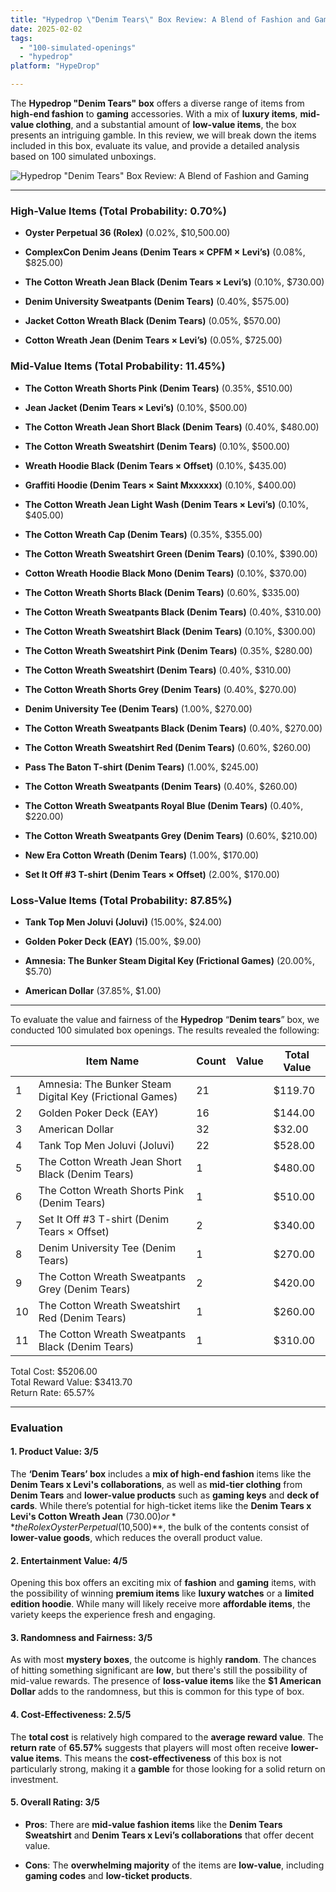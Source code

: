 ```yaml
---
title: "Hypedrop \"Denim Tears\" Box Review: A Blend of Fashion and Gaming"
date: 2025-02-02
tags: 
  - "100-simulated-openings"
  - "hypedrop"
platform: "HypeDrop"

---
```


The **Hypedrop "Denim Tears" box** offers a diverse range of items from **high-end fashion** to **gaming** accessories. With a mix of **luxury items**, **mid-value clothing**, and a substantial amount of **low-value items**, the box presents an intriguing gamble. In this review, we will break down the items included in this box, evaluate its value, and provide a detailed analysis based on 100 simulated unboxings.

![Hypedrop "Denim Tears" Box Review: A Blend of Fashion and Gaming](/media/be98d-hpyedropdenimtears.png)

* * *

### **High-Value Items (Total Probability: 0.70%)**

- **Oyster Perpetual 36 (Rolex)** (0.02%, $10,500.00)

- **ComplexCon Denim Jeans (Denim Tears × CPFM × Levi’s)** (0.08%, $825.00)

- **The Cotton Wreath Jean Black (Denim Tears × Levi’s)** (0.10%, $730.00)

- **Denim University Sweatpants (Denim Tears)** (0.40%, $575.00)

- **Jacket Cotton Wreath Black (Denim Tears)** (0.05%, $570.00)

- **Cotton Wreath Jean (Denim Tears × Levi’s)** (0.05%, $725.00)

### **Mid-Value Items (Total Probability: 11.45%)**

- **The Cotton Wreath Shorts Pink (Denim Tears)** (0.35%, $510.00)

- **Jean Jacket (Denim Tears × Levi’s)** (0.10%, $500.00)

- **The Cotton Wreath Jean Short Black (Denim Tears)** (0.40%, $480.00)

- **The Cotton Wreath Sweatshirt (Denim Tears)** (0.10%, $500.00)

- **Wreath Hoodie Black (Denim Tears × Offset)** (0.10%, $435.00)

- **Graffiti Hoodie (Denim Tears × Saint Mxxxxxx)** (0.10%, $400.00)

- **The Cotton Wreath Jean Light Wash (Denim Tears × Levi’s)** (0.10%, $405.00)

- **The Cotton Wreath Cap (Denim Tears)** (0.35%, $355.00)

- **The Cotton Wreath Sweatshirt Green (Denim Tears)** (0.10%, $390.00)

- **Cotton Wreath Hoodie Black Mono (Denim Tears)** (0.10%, $370.00)

- **The Cotton Wreath Shorts Black (Denim Tears)** (0.60%, $335.00)

- **The Cotton Wreath Sweatpants Black (Denim Tears)** (0.40%, $310.00)

- **The Cotton Wreath Sweatshirt Black (Denim Tears)** (0.10%, $300.00)

- **The Cotton Wreath Sweatshirt Pink (Denim Tears)** (0.35%, $280.00)

- **The Cotton Wreath Sweatshirt (Denim Tears)** (0.40%, $310.00)

- **The Cotton Wreath Shorts Grey (Denim Tears)** (0.40%, $270.00)

- **Denim University Tee (Denim Tears)** (1.00%, $270.00)

- **The Cotton Wreath Sweatpants Black (Denim Tears)** (0.40%, $270.00)

- **The Cotton Wreath Sweatshirt Red (Denim Tears)** (0.60%, $260.00)

- **Pass The Baton T-shirt (Denim Tears)** (1.00%, $245.00)

- **The Cotton Wreath Sweatpants (Denim Tears)** (0.40%, $260.00)

- **The Cotton Wreath Sweatpants Royal Blue (Denim Tears)** (0.40%, $220.00)

- **The Cotton Wreath Sweatpants Grey (Denim Tears)** (0.60%, $210.00)

- **New Era Cotton Wreath (Denim Tears)** (1.00%, $170.00)

- **Set It Off #3 T-shirt (Denim Tears × Offset)** (2.00%, $170.00)

### **Loss-Value Items (Total Probability: 87.85%)**

- **Tank Top Men Joluvi (Joluvi)** (15.00%, $24.00)

- **Golden Poker Deck (EAY)** (15.00%, $9.00)

- **Amnesia: The Bunker Steam Digital Key (Frictional Games)** (20.00%, $5.70)

- **American Dollar** (37.85%, $1.00)

* * *

To evaluate the value and fairness of the **Hypedrop** “**Denim tears**” box, we conducted 100 simulated box openings. The results revealed the following:

|  | Item Name | Count | Value | Total Value |
| --- | --- | --- | --- | --- |
| 1 | Amnesia: The Bunker Steam Digital Key (Frictional Games) | 21 |  | $119.70 |
| 2 | Golden Poker Deck (EAY) | 16 |  | $144.00 |
| 3 | American Dollar | 32 |  | $32.00 |
| 4 | Tank Top Men Joluvi (Joluvi) | 22 |  | $528.00 |
| 5 | The Cotton Wreath Jean Short Black (Denim Tears) | 1 |  | $480.00 |
| 6 | The Cotton Wreath Shorts Pink (Denim Tears) | 1 |  | $510.00 |
| 7 | Set It Off #3 T-shirt (Denim Tears × Offset) | 2 |  | $340.00 |
| 8 | Denim University Tee (Denim Tears) | 1 |  | $270.00 |
| 9 | The Cotton Wreath Sweatpants Grey (Denim Tears) | 2 |  | $420.00 |
| 10 | The Cotton Wreath Sweatshirt Red (Denim Tears) | 1 |  | $260.00 |
| 11 | The Cotton Wreath Sweatpants Black (Denim Tears) | 1 |  | $310.00 |

Total Cost: $5206.00  
Total Reward Value: $3413.70  
Return Rate: 65.57%

* * *

### **Evaluation**

#### **1\. Product Value: 3/5**

The **‘Denim Tears’ box** includes a **mix of high-end fashion** items like the **Denim Tears x Levi's collaborations**, as well as **mid-tier clothing** from **Denim Tears** and **lower-value products** such as **gaming keys** and **deck of cards**. While there’s potential for high-ticket items like the **Denim Tears x Levi's Cotton Wreath Jean** ($730.00) or **the Rolex Oyster Perpetual ($10,500)**, the bulk of the contents consist of **lower-value goods**, which reduces the overall product value.

#### **2\. Entertainment Value: 4/5**

Opening this box offers an exciting mix of **fashion** and **gaming** items, with the possibility of winning **premium items** like **luxury watches** or a **limited edition hoodie**. While many will likely receive more **affordable items**, the variety keeps the experience fresh and engaging.

#### **3\. Randomness and Fairness: 3/5**

As with most **mystery boxes**, the outcome is highly **random**. The chances of hitting something significant are **low**, but there's still the possibility of mid-value rewards. The presence of **loss-value items** like the **$1 American Dollar** adds to the randomness, but this is common for this type of box.

#### **4\. Cost-Effectiveness: 2.5/5**

The **total cost** is relatively high compared to the **average reward value**. The **return rate** of **65.57%** suggests that players will most often receive **lower-value items**. This means the **cost-effectiveness** of this box is not particularly strong, making it a **gamble** for those looking for a solid return on investment.

#### **5\. Overall Rating: 3/5**

- **Pros**: There are **mid-value fashion items** like the **Denim Tears Sweatshirt** and **Denim Tears x Levi’s collaborations** that offer decent value.

- **Cons**: The **overwhelming majority** of the items are **low-value**, including **gaming codes** and **low-ticket products**.
